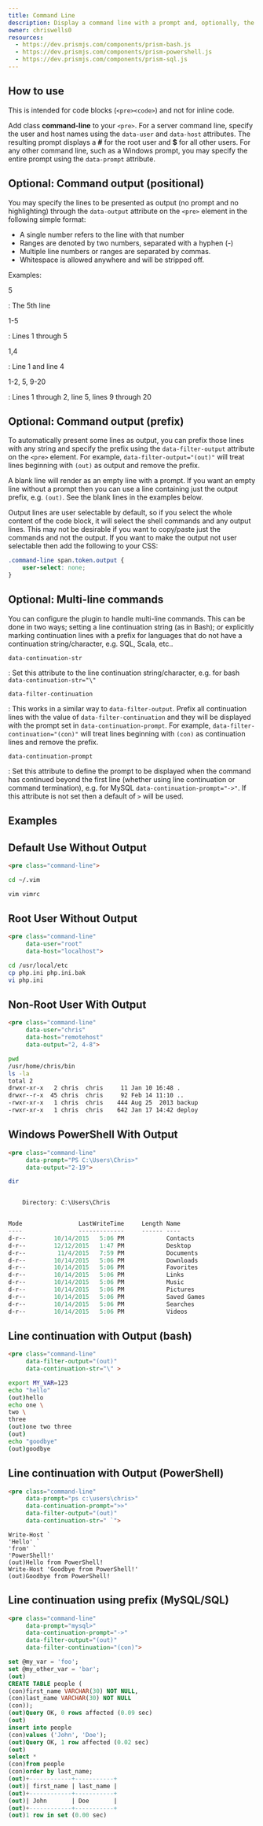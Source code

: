 ```yaml
---
title: Command Line
description: Display a command line with a prompt and, optionally, the output/response from the commands.
owner: chriswells0
resources:
  - https://dev.prismjs.com/components/prism-bash.js
  - https://dev.prismjs.com/components/prism-powershell.js
  - https://dev.prismjs.com/components/prism-sql.js
---
```


<section class="language-markup">

# How to use

This is intended for code blocks (`<pre><code>`) and not for inline code.

Add class **command-line** to your `<pre>`. For a server command line, specify the user and host names using the `data-user` and `data-host` attributes. The resulting prompt displays a **#** for the root user and **$** for all other users. For any other command line, such as a Windows prompt, you may specify the entire prompt using the `data-prompt` attribute.

## Optional: Command output (positional)

You may specify the lines to be presented as output (no prompt and no highlighting) through the `data-output` attribute on the `<pre>` element in the following simple format:

- A single number refers to the line with that number
- Ranges are denoted by two numbers, separated with a hyphen (-)
- Multiple line numbers or ranges are separated by commas.
- Whitespace is allowed anywhere and will be stripped off.

Examples:

5

: The 5th line

1-5

: Lines 1 through 5

1,4

: Line 1 and line 4

1-2, 5, 9-20

: Lines 1 through 2, line 5, lines 9 through 20

## Optional: Command output (prefix)

To automatically present some lines as output, you can prefix those lines with any string and specify the prefix using the `data-filter-output` attribute on the `<pre>` element. For example, `data-filter-output="(out)"` will treat lines beginning with `(out)` as output and remove the prefix.

A blank line will render as an empty line with a prompt. If you want an empty line without a prompt then you can use a line containing just the output prefix, e.g. `(out)`. See the blank lines in the examples below.

Output lines are user selectable by default, so if you select the whole content of the code block, it will select the shell commands and any output lines. This may not be desirable if you want to copy/paste just the commands and not the output. If you want to make the output not user selectable then add the following to your CSS:

```css
.command-line span.token.output {
	user-select: none;
}
```

## Optional: Multi-line commands

You can configure the plugin to handle multi-line commands. This can be done in two ways; setting a line continuation string (as in Bash); or explicitly marking continuation lines with a prefix for languages that do not have a continuation string/character, e.g. SQL, Scala, etc..


`data-continuation-str`

: Set this attribute to the line continuation string/character, e.g. for bash `data-continuation-str="\"`

`data-filter-continuation`

: This works in a similar way to `data-filter-output`. Prefix all continuation lines with the value of `data-filter-continuation` and they will be displayed with the prompt set in `data-continuation-prompt`. For example, `data-filter-continuation="(con)"` will treat lines beginning with `(con)` as continuation lines and remove the prefix.

`data-continuation-prompt`

: Set this attribute to define the prompt to be displayed when the command has continued beyond the first line (whether using line continuation or command termination), e.g. for MySQL `data-continuation-prompt="->"`. If this attribute is not set then a default of `>` will be used.

</section>

<section>

# Examples

## Default Use Without Output

```html
<pre class="command-line">
```

```bash { .command-line }
cd ~/.vim

vim vimrc
```

## Root User Without Output

```html
<pre class="command-line"
     data-user="root"
     data-host="localhost">
```

```bash { .command-line data-user="root" data-host="localhost" }
cd /usr/local/etc
cp php.ini php.ini.bak
vi php.ini
```

## Non-Root User With Output

```html
<pre class="command-line"
     data-user="chris"
     data-host="remotehost"
     data-output="2, 4-8">
```

```bash { .command-line data-user="chris" data-host="remotehost" data-output="2, 4-8" }
pwd
/usr/home/chris/bin
ls -la
total 2
drwxr-xr-x   2 chris  chris     11 Jan 10 16:48 .
drwxr--r-x  45 chris  chris     92 Feb 14 11:10 ..
-rwxr-xr-x   1 chris  chris    444 Aug 25  2013 backup
-rwxr-xr-x   1 chris  chris    642 Jan 17 14:42 deploy
```

## Windows PowerShell With Output

```html
<pre class="command-line"
     data-prompt="PS C:\Users\Chris>"
     data-output="2-19">
```

```powershell { .command-line data-prompt="PS C:\Users\Chris>" data-output="2-19" }
dir


    Directory: C:\Users\Chris


Mode                LastWriteTime     Length Name
----                -------------     ------ ----
d-r--        10/14/2015   5:06 PM            Contacts
d-r--        12/12/2015   1:47 PM            Desktop
d-r--         11/4/2015   7:59 PM            Documents
d-r--        10/14/2015   5:06 PM            Downloads
d-r--        10/14/2015   5:06 PM            Favorites
d-r--        10/14/2015   5:06 PM            Links
d-r--        10/14/2015   5:06 PM            Music
d-r--        10/14/2015   5:06 PM            Pictures
d-r--        10/14/2015   5:06 PM            Saved Games
d-r--        10/14/2015   5:06 PM            Searches
d-r--        10/14/2015   5:06 PM            Videos
```

## Line continuation with Output (bash)

```html
<pre class="command-line"
     data-filter-output="(out)"
     data-continuation-str="\" >
```

```bash { .command-line data-filter-output="(out)" data-continuation-str="\" }
export MY_VAR=123
echo "hello"
(out)hello
echo one \
two \
three
(out)one two three
(out)
echo "goodbye"
(out)goodbye
```

## Line continuation with Output (PowerShell)

```html
<pre class="command-line"
     data-prompt="ps c:\users\chris>"
     data-continuation-prompt=">>"
     data-filter-output="(out)"
     data-continuation-str=" `">
```

<pre class="command-line" data-prompt="ps c:\users\chris>" data-continuation-prompt=">>" data-filter-output="(out)" data-continuation-str=" `"><code class="language-powershell">Write-Host `
'Hello' `
'from' `
'PowerShell!'
(out)Hello from PowerShell!
Write-Host 'Goodbye from PowerShell!'
(out)Goodbye from PowerShell!</code></pre>

## Line continuation using prefix (MySQL/SQL)

```html
<pre class="command-line"
     data-prompt="mysql>"
     data-continuation-prompt="->"
     data-filter-output="(out)"
     data-filter-continuation="(con)">
```

```sql { .command-line data-prompt="mysql>" data-continuation-prompt="->" data-filter-output="(out)" data-filter-continuation="(con)" }
set @my_var = 'foo';
set @my_other_var = 'bar';
(out)
CREATE TABLE people (
(con)first_name VARCHAR(30) NOT NULL,
(con)last_name VARCHAR(30) NOT NULL
(con));
(out)Query OK, 0 rows affected (0.09 sec)
(out)
insert into people
(con)values ('John', 'Doe');
(out)Query OK, 1 row affected (0.02 sec)
(out)
select *
(con)from people
(con)order by last_name;
(out)+------------+-----------+
(out)| first_name | last_name |
(out)+------------+-----------+
(out)| John       | Doe       |
(out)+------------+-----------+
(out)1 row in set (0.00 sec)
```

</section>
